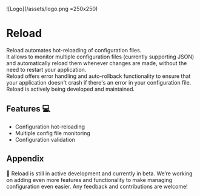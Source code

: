 
![Logo](/assets/logo.png =250x250)


# Reload

Reload automates hot-reloading of configuration files.   
It allows to monitor multiple configuration files (currently supporting JSON) and automatically reload them whenever changes are made, without the need to restart your application.   
Reload offers error handling and auto-rollback functionality to ensure that your application doesn't crash if there's an error in your configuration file. 
Reload is actively being developed and maintained.


## Features :computer:

- Configuration hot-reloading
- Multiple config file monitoring
- Configuration validation


## Appendix

:rocket: Reload is still in active development and currently in beta. We’re working on adding even more features and functionality to make managing configuration even easier. Any feedback and contributions are welcome!

